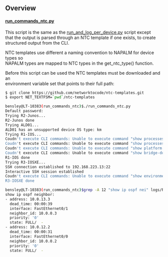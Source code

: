 ## Overview

#### [run_commands_ntc.py](run_commands_ntc.py)
This script is the same as the [run_and_log_per_device.py](run_and_log_per_device.py) script except  
that the output is parsed through an NTC template if one exists, to create  
structured output from the CLI.  

NTC templates use different a naming convention to NAPALM for device types so  
NAPALM types are mapped to NTC types in the get_ntc_type() function. 

Before this script can be used the NTC templates must be downloaded and an  
environment variable set that points to their full path:
```bash
$ git clone https://github.com/networktocode/ntc-templates.git
$ export NET_TEXTFSM=`pwd`/ntc-templates
```

```bash
bensley@LT-10383(run_commands_ntc)$./run_commands_ntc.py
Default password:
Trying R2-Junos...
R2-Junos done
Trying ALD01...
ALD01 has an unsupported device OS type: km
Trying R1-IOS...
Coudn't execute CLI commands: Unable to execute command "show processes cpu platform sorted"
Coudn't execute CLI commands: Unable to execute command "show processes memory platform sorted"
Coudn't execute CLI commands: Unable to execute command "show platform resources"
Coudn't execute CLI commands: Unable to execute command "show bridge-domain"
R1-IOS done
Trying R3-IOSXE...
SSH connection established to 192.168.223.13:22
Interactive SSH session established
Coudn't execute CLI commands: Unable to execute command "show environment"
R3-IOSXE done
```

```bash
bensley@LT-10383(run_commands_ntc)$grep -A 12 "show ip ospf nei" logs/R1-IOS_2018-10-23--12-37-52.yml
show ip ospf neighbor:
- address: 10.0.13.3
  dead_time: 00:00:39
  interface: FastEthernet0/1
  neighbor_id: 10.0.0.3
  priority: '0'
  state: FULL/  -
- address: 10.0.12.2
  dead_time: 00:00:31
  interface: FastEthernet0/0
  neighbor_id: 10.0.0.2
  priority: '0'
  state: FULL/  -
```
